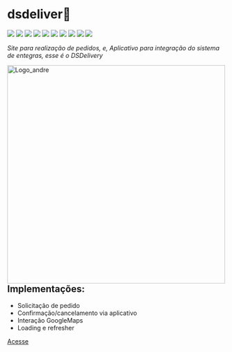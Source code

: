 # dsdeliver:pizza:

<p align="left">
    <img src="https://img.shields.io/badge/Android-3DDC84?style=for-the-badge&logo=android&logoColor=white">
    <img src="https://img.shields.io/badge/TypeScript-007ACC?style=for-the-badge&logo=typescript&logoColor=white">
    <img src="https://img.shields.io/badge/Sass-CC6699?style=for-the-badge&logo=sass&logoColor=white">
    <img src="https://img.shields.io/badge/Java-ED8B00?style=for-the-badge&logo=java&logoColor=white">
    <img src="https://img.shields.io/badge/React_Native-20232A?style=for-the-badge&logo=react&logoColor=61DAFB">
    <img src="https://img.shields.io/badge/Spring-6DB33F?style=for-the-badge&logo=spring&logoColor=white">
    <img src="https://img.shields.io/badge/PostgreSQL-316192?style=for-the-badge&logo=postgresql&logoColor=white">
    <img src="https://img.shields.io/badge/Heroku-430098?style=for-the-badge&logo=heroku&logoColor=white">
    <img src="https://img.shields.io/badge/Netlify-00C7B7?style=for-the-badge&logo=netlify&logoColor=white">
    <img src="https://img.shields.io/badge/Amazon_AWS-232F3E?style=for-the-badge&logo=amazon-aws&logoColor=white">
</p>


_Site para realização de pedidos, e, Aplicativo para integração do sistema de entegras, esse é o *DSDelivery*_
    
    
<img 
    src="https://github.com/carvalhoandre/dsdeliver/blob/main/img/HOME%20DELIVERY.png" 
    min-width="450" 
    max-width="450" 
    width="500" 
    align="left" 
    alt="Logo_andre">
    

## Implementações:

- Solicitação de pedido  
- Confirmação/cancelamento via aplicativo
- Interação GoogleMaps
- Loading e refresher 

[Acesse](https://delivercarvalho.netlify.app/orders)


